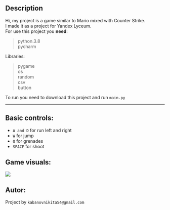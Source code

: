 Description
-

Hi, my project is a game similar to Mario mixed with Counter Strike.\
I made it as a project for Yandex Lyceum.\
For use this project you **need**:
>python.3.8\
> pycharm

Libraries:
>pygame\
os\
random\
csv\
button

To run you need to download this project and run ```main.py```

---

Basic controls:
-

- ```A and D``` for run left and right
- ```W``` for jump
- ```Q``` for grenades
- ```SPACE``` for shoot


Game visuals:
-

![](img/visual.png)


Autor:
-
Project by ```kabanovnikita54@gmail.com```
